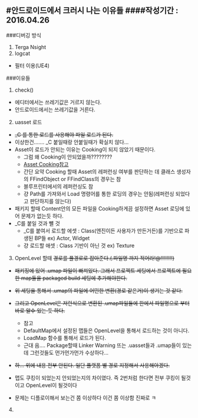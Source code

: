 #안드로이드에서 크러시 나는 이유들
####작성기간 : 2016.04.26
---
###디버깅 방식
1. Terga Nsight
2. logcat
  - 필터 이용(UE4)

###이유들
1. check()
  - 에디터에서는 쓰레기값은 거르지 않는다.
  - 안드로이드에서는 쓰레기값을 거른다.
  
2. uasset 로드
  - ~~_C 를 통한 로드를 사용해야 파일 로드가 된다.~~
  - 이상한건....... _C 붙일때랑 안붙일때가 확실치 않다...
  - Asset이 로드가 안되는 이유는 Cooking이 되지 않았기 때문이다.
    - 그럼 왜 Cooking이 안되었을까????????
    - [Asset Cooking참고](https://forums.unrealengine.com/showthread.php?60941-StaticLoad-problems-failing-to-find-file)
    - 간단 요약 Cooking 할때 Asset의 레퍼런싱 여부를 판단하는 데 클래스 생성자의 FFindObject or FFindClass의 경우는 참
    - 블루프린터에서의 레퍼런싱도 참
    - 걍 Path를 가져와서 Load 명령어를 통한 로딩의 경우는 안됨(레퍼런싱 되었다고 판단하지를 않는다)
  - 패키지 할때 Content안의 모든 파일을 Cooking하게끔 설정하면 Asset 로딩에 있어 문제가 없는듯 하다.
  - _C를 붙일 것과 뺼 것
    - _C를 붙여서 로드할 에셋 : Class(엔진이든 사용자가 만든거든)를 기반으로 파생된 BP들 ex) Actor, Widget
    - 걍 로드할 애셋 : Class 기반이 아닌 것 ex) Texture

3. OpenLevel 할때 ~~경로를 풀경로로 잡아준다.(.파일명 까지 적어라!@!!!!!!!!)~~ 
  - ~~패키징에 있어 .umap 파일이 빠져있다. 그래서 프로젝트 세팅에서 프로젝트에 필요한 map들을 packaged build 세팅에 추가해야한다.~~
  - ~~위 세팅을 통해서 .umap의 파일에 어떤한 변환(경로 같은거)이 생기는 것 같다.~~
  - ~~그리고 OpenLevel은 저런식으로 변환된 .umap파일들에 한에서 파일명으로 부터 바로 알수 있는 듯 하다.~~
    - 참고
    - DefaultMap에서 설정된 맵들은 OpenLevel을 통해서 로드하는 것이 아니다.
    - LoadMap 함수를 통해서 로드가 된다.
    - 근대 음.... Package할때 Linker Warning 뜨는 .uasset들과 .umap들이 있는데 그런것들도 먼가먼가먼가 수상하다...   
     
  - ~~하... 위에 내용 전부 안된다. 일단 플랫폼 별 경로 지정해서 사용해야겠다.~~
  - 맵도 쿠킹이 되었는지 안되었는지의 차이였다. 즉 2번처럼 한다면 전부 쿠킹이 될것이고 OpenLevel이 될것이다
  - 문제는 디플로이해서 보는건 쫌 이상하다 이건 쫌 이상함 진짜로 ㅋ

4. 
